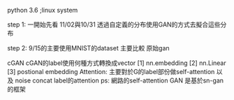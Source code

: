 python 3.6 ;linux system

step 1:
一開始先看 11/02與10/31
透過自定義的分布使用GAN的方式去擬合這些分布

step 2:
9/15的主要使用MNIST的dataset
主要比較
原始gan

cGAN
cGAN的label使用何種方式轉換成vector
[1] nn.embedding
[2] nn.Linear
[3] postional embedding
Attention:
主要對於G的label部份做self-attention
以及
noise concat label的attention
ps:
網路的self-attention GAN 是基於sn-gan的框架
